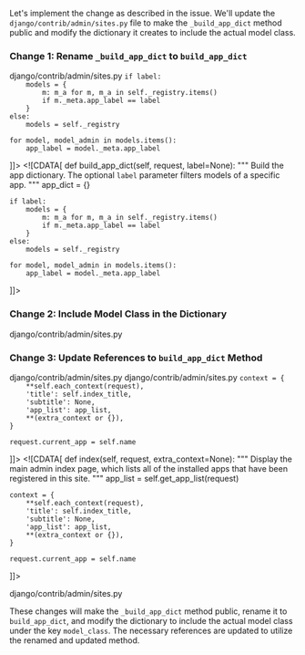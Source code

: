 Let's implement the change as described in the issue. We'll update the `django/contrib/admin/sites.py` file to make the `_build_app_dict` method public and modify the dictionary it creates to include the actual model class.

### Change 1: Rename `_build_app_dict` to `build_app_dict`

<change>
<file change-number-for-this-file="1">django/contrib/admin/sites.py</file>
<original line-count="14" no-ellipsis="true"><![CDATA[
def _build_app_dict(self, request, label=None):
    """
    Build the app dictionary. The optional `label` parameter filters models
    of a specific app.
    """
    app_dict = {}

    if label:
        models = {
            m: m_a for m, m_a in self._registry.items()
            if m._meta.app_label == label
        }
    else:
        models = self._registry

    for model, model_admin in models.items():
        app_label = model._meta.app_label
]]></original>
<modified no-ellipsis="true"><![CDATA[
def build_app_dict(self, request, label=None):
    """
    Build the app dictionary. The optional `label` parameter filters models
    of a specific app.
    """
    app_dict = {}

    if label:
        models = {
            m: m_a for m, m_a in self._registry.items()
            if m._meta.app_label == label
        }
    else:
        models = self._registry

    for model, model_admin in models.items():
        app_label = model._meta.app_label
]]></modified>
</change>

### Change 2: Include Model Class in the Dictionary

<change>
<file change-number-for-this-file="2">django/contrib/admin/sites.py</file>
<original line-count="14" no-ellipsis="true"><![CDATA[
info = (app_label, model._meta.model_name)
model_dict = {
    'name': capfirst(model._meta.verbose_name_plural),
    'object_name': model._meta.object_name,
    'perms': perms,
    'admin_url': None,
    'add_url': None,
}
if perms.get('change') or perms.get('view'):
    model_dict['view_only'] = not perms.get('change')
    try:
        model_dict['admin_url'] = reverse('admin:%s_%s_changelist' % info, current_app=self.name)
    except NoReverseMatch:
        pass
if perms.get('add'):
    try:
        model_dict['add_url'] = reverse('admin:%s_%s_add' % info, current_app=self.name)
    except NoReverseMatch:
        pass
]]></original>
<modified no-ellipsis="true"><![CDATA[
info = (app_label, model._meta.model_name)
model_dict = {
    'name': capfirst(model._meta.verbose_name_plural),
    'object_name': model._meta.object_name,
    'model_class': model,
    'perms': perms,
    'admin_url': None,
    'add_url': None,
}
if perms.get('change') or perms.get('view'):
    model_dict['view_only'] = not perms.get('change')
    try:
        model_dict['admin_url'] = reverse('admin:%s_%s_changelist' % info, current_app=self.name)
    except NoReverseMatch:
        pass
if perms.get('add'):
    try:
        model_dict['add_url'] = reverse('admin:%s_%s_add' % info, current_app=self.name)
    except NoReverseMatch:
        pass
]]></modified>
</change>

### Change 3: Update References to `build_app_dict` Method

<change>
<file change-number-for-this-file="3">django/contrib/admin/sites.py</file>
<original line-count="8" no-ellipsis="true"><![CDATA[
def get_app_list(self, request):
    """
    Return a sorted list of all the installed apps that have been
    registered in this site.
    """
    app_dict = self._build_app_dict(request)
]]></original>
<modified no-ellipsis="true"><![CDATA[
def get_app_list(self, request):
    """
    Return a sorted list of all the installed apps that have been
    registered in this site.
    """
    app_dict = self.build_app_dict(request)
]]></modified>
</change>


<change>
<file change-number-for-this-file="4">django/contrib/admin/sites.py</file>
<original line-count="12" no-ellipsis="true"><![CDATA[
def index(self, request, extra_context=None):
    """
    Display the main admin index page, which lists all of the installed
    apps that have been registered in this site.
    """
    app_list = self.get_app_list(request)

    context = {
        **self.each_context(request),
        'title': self.index_title,
        'subtitle': None,
        'app_list': app_list,
        **(extra_context or {}),
    }

    request.current_app = self.name
]]></original>
<modified no-ellipsis="true"><![CDATA[
def index(self, request, extra_context=None):
    """
    Display the main admin index page, which lists all of the installed
    apps that have been registered in this site.
    """
    app_list = self.get_app_list(request)

    context = {
        **self.each_context(request),
        'title': self.index_title,
        'subtitle': None,
        'app_list': app_list,
        **(extra_context or {}),
    }

    request.current_app = self.name
]]></modified>
</change>

<change>
<file change-number-for-this-file="5">django/contrib/admin/sites.py</file>
<original line-count="13" no-ellipsis="true"><![CDATA[
def app_index(self, request, app_label, extra_context=None):
    app_dict = self._build_app_dict(request, app_label)
    if not app_dict:
        raise Http404('The requested admin page does not exist.')
    # Sort the models alphabetically within each app.
    app_dict['models'].sort(key=lambda x: x['name'])
    context = {
        **self.each_context(request),
        'title': _('%(app)s administration') % {'app': app_dict['name']},
        'subtitle': None,
        'app_list': [app_dict],
        'app_label': app_label,
        **(extra_context or {}),
    }
]]></original>
<modified no-ellipsis="true"><![CDATA[
def app_index(self, request, app_label, extra_context=None):
    app_dict = self.build_app_dict(request, app_label)
    if not app_dict:
        raise Http404('The requested admin page does not exist.')
    # Sort the models alphabetically within each app.
    app_dict['models'].sort(key=lambda x: x['name'])
    context = {
        **self.each_context(request),
        'title': _('%(app)s administration') % {'app': app_dict['name']},
        'subtitle': None,
        'app_list': [app_dict],
        'app_label': app_label,
        **(extra_context or {}),
    }
]]></modified>
</change>

These changes will make the `_build_app_dict` method public, rename it to `build_app_dict`, and modify the dictionary to include the actual model class under the key `model_class`. The necessary references are updated to utilize the renamed and updated method.